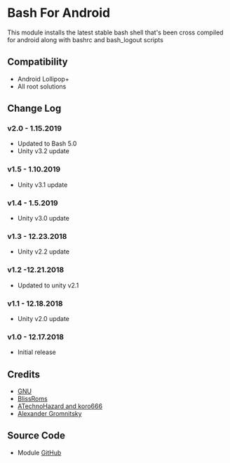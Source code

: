# Bash For Android
This module installs the latest stable bash shell that's been cross compiled for android along with bashrc and bash_logout scripts

## Compatibility
* Android Lollipop+
* All root solutions

## Change Log
### v2.0 - 1.15.2019
* Updated to Bash 5.0
* Unity v3.2 update

### v1.5 - 1.10.2019
* Unity v3.1 update

### v1.4 - 1.5.2019
* Unity v3.0 update

### v1.3 - 12.23.2018
* Unity v2.2 update

### v1.2 -12.21.2018
* Updated to unity v2.1

### v1.1 - 12.18.2018
* Unity v2.0 update

### v1.0 - 12.17.2018
* Initial release

## Credits
* [GNU](https://www.gnu.org/software/bash/)
* [BlissRoms](https://github.com/BlissRoms/platform_external_bash/)
* [ATechnoHazard and koro666](https://github.com/ATechnoHazard/bash_patches)
* [Alexander Gromnitsky](https://github.com/gromnitsky/bash-on-android)

## Source Code
* Module [GitHub](https://github.com/Zackptg5/Bash-For-Android)
